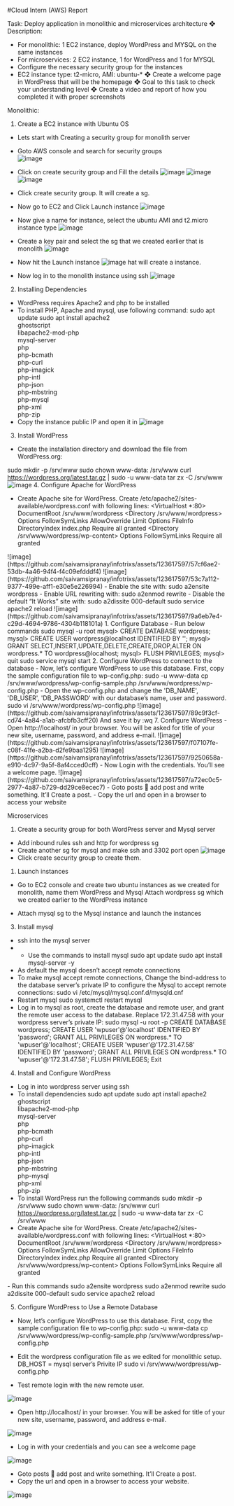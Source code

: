 #Cloud Intern (AWS) Report

Task: Deploy application in monolithic and microservices architecture
❖ Description:
- For monolithic: 1 EC2 instance, deploy WordPress and MYSQL on the same instances
- For microservices: 2 EC2 instance, 1 for WordPress and 1 for MYSQL
- Configure the necessary security group for the instances
- EC2 instance type: t2-micro, AMI: ubuntu-*
❖ Create a welcome page in WordPress that will be the homepage
❖ Goal to this task to check your understanding level
❖ Create a video and report of how you completed it with proper screenshots

Monolithic: 
1.	Create a EC2 instance with Ubuntu OS
-	Lets start with Creating a security group for monolith server
-	Goto AWS console and search for security groups  
![image](https://github.com/saivamsipranay/infotrixs/assets/123617597/76575462-8d6e-44ef-b5ff-346b4398a7ef)
-	Click on create security group and Fill the details
![image](https://github.com/saivamsipranay/infotrixs/assets/123617597/a064c1bf-acb2-4367-a1ab-f9f3edf7568f)
![image](https://github.com/saivamsipranay/infotrixs/assets/123617597/66c03304-b785-440f-825c-b2264fc62641)
![image](https://github.com/saivamsipranay/infotrixs/assets/123617597/b1c40763-b0d5-45ac-8958-b065da6a5139)
-	Click create security group. It will create a sg.

-	Now go to EC2 and Click Launch instance 
![image](https://github.com/saivamsipranay/infotrixs/assets/123617597/2a8859a0-f60e-4e39-bf54-af31ba417d8e)
-	Now give a name for instance, select the ubuntu AMI and t2.micro instance type
![image](https://github.com/saivamsipranay/infotrixs/assets/123617597/314c0c20-3d9b-447f-aa7b-76ce636caf0e)
-	Create a key pair and select the sg that we created earlier that is monolith
![image](https://github.com/saivamsipranay/infotrixs/assets/123617597/421c3282-dc93-4020-a026-e63749fb771d)
-	Now hit the Launch instance
  ![image](https://github.com/saivamsipranay/infotrixs/assets/123617597/cdba232f-0841-4dc1-95a3-333b41919b9c)
hat will create a instance.

-	Now log in to the monolith instance using ssh
![image](https://github.com/saivamsipranay/infotrixs/assets/123617597/fda6c3bb-a1f1-4fcd-87dc-9399b7912425)
2.	Installing Dependencies 
-	WordPress requires Apache2 and php to be installed
-	To install PHP, Apache and mysql, use following command:
       sudo apt update
         sudo apt install apache2 \
                 ghostscript \
                 libapache2-mod-php \
                 mysql-server \
                 php \
                 php-bcmath \
                 php-curl \
                 php-imagick \
                 php-intl \
                 php-json \
                 php-mbstring \
                 php-mysql \
                 php-xml \
                 php-zip
-	Copy the instance public IP and open it in 
![image](https://github.com/saivamsipranay/infotrixs/assets/123617597/5c56e9b4-af76-4c13-9414-d0d7b8389a5d)
3.	Install WordPress
-	Create the installation directory and download the file from WordPress.org:

sudo mkdir -p /srv/www
sudo chown www-data: /srv/www
curl https://wordpress.org/latest.tar.gz | sudo -u www-data tar zx -C /srv/www
![image](https://github.com/saivamsipranay/infotrixs/assets/123617597/b867d5e3-0c27-4c13-bc3e-3f52d489ba2b)
4.	Configure Apache for WordPress
- Create Apache site for WordPress. Create /etc/apache2/sites-available/wordpress.conf with    following lines:
<VirtualHost *:80>
    DocumentRoot /srv/www/wordpress
    <Directory /srv/www/wordpress>
        Options FollowSymLinks
        AllowOverride Limit Options FileInfo
        DirectoryIndex index.php
        Require all granted
    </Directory>
    <Directory /srv/www/wordpress/wp-content>
        Options FollowSymLinks
        Require all granted
    </Directory>
</VirtualHost>
![image](https://github.com/saivamsipranay/infotrixs/assets/123617597/57cf6ae2-53db-4a46-94f4-f4c09efdddf4)
![image](https://github.com/saivamsipranay/infotrixs/assets/123617597/53c7a112-9377-499e-aff1-e30e5e226994)
-	Enable the site with:
sudo a2ensite wordpress
-	Enable URL rewriting with:
sudo a2enmod rewrite
-	Disable the default “It Works” site with:
sudo a2dissite 000-default
sudo service apache2 reload
![image](https://github.com/saivamsipranay/infotrixs/assets/123617597/9a6eb7e4-c29d-4694-9786-4304b118101a)
1.	Configure Database
-	Run below commands
sudo mysql -u root
mysql> CREATE DATABASE wordpress;
mysql> CREATE USER wordpress@localhost IDENTIFIED BY '<your-password>';
mysql> GRANT SELECT,INSERT,UPDATE,DELETE,CREATE,DROP,ALTER ON wordpress.* TO wordpress@localhost;
mysql> FLUSH PRIVILEGES; 
mysql> quit
sudo service mysql start
2.	Configure WordPress to connect to the database 
-	Now, let’s configure WordPress to use this database. First, copy the sample configuration file to wp-config.php:
sudo -u www-data cp /srv/www/wordpress/wp-config-sample.php /srv/www/wordpress/wp-config.php
-	Open the wp-config.php and change the 'DB_NAME', 'DB_USER', 'DB_PASSWORD' with our database’s name, user and password.
sudo vi /srv/www/wordpress/wp-config.php 
![image](https://github.com/saivamsipranay/infotrixs/assets/123617597/89c9f3cf-cd74-4a84-a1ab-afcbfb3cff20)
And save it by :wq
7.	Configure WordPress
-	Open http://localhost/ in your browser. You will be asked for title of your new site, username, password, and address e-mail. 
![image](https://github.com/saivamsipranay/infotrixs/assets/123617597/f07107fe-c08f-41fe-a2ba-d2fe9baa1295)
![image](https://github.com/saivamsipranay/infotrixs/assets/123617597/9250658a-e910-4c97-9a5f-8af4cced0cff)
-	Now Login with the credentials. You’ll see a welcome page.
![image](https://github.com/saivamsipranay/infotrixs/assets/123617597/a72ec0c5-2977-4a87-b729-dd29ce8ecec7)
-	Goto posts  add post and write something. It’ll Create a post.
-	Copy the url and open in a browser to access your website




Microservices
1.	Create a security group for both WordPress server and Mysql server
-	Add inbound rules ssh and http for wordpress sg
  -	Create another sg for mysql and make ssh and 3302 port open
![image](https://github.com/saivamsipranay/infotrixs/assets/123617597/376e596d-a297-4663-aa91-685aebc978d6)
-	Click create security group to create them.
1.	Launch instances
-	Go to EC2 console and create two ubuntu instances as we created for monolith, name them WordPress and Mysql 
Attach wordpress sg which we created earlier to the WordPress instance

-	Attach mysql sg to the Mysql instance and launch the instances
3.	Install mysql

-	ssh into the mysql server
-	-	Use the commands to install mysql
sudo apt update 
sudo apt install mysql-server -y
-	As default the mysql doesn’t accept remote connections
-	To make mysql accept remote connections, Change the bind-address to the database server’s private IP to configure the Mysql to accept remote connections:
sudo vi /etc/mysql/mysql.conf.d/mysqld.cnf 
-	Restart mysql
sudo systemctl restart mysql
-	Log in to mysql as root, create the database and remote user, and grant the remote user access to the database. Replace 172.31.47.58 with your wordpress server’s private IP:
sudo mysql -u root -p
CREATE DATABASE wordpress;
CREATE USER 'wpuser'@'localhost' IDENTIFIED BY 'password';
GRANT ALL PRIVILEGES ON wordpress.* TO 'wpuser'@'localhost';
CREATE USER 'wpuser'@'172.31.47.58' IDENTIFIED BY 'password';
GRANT ALL PRIVILEGES ON wordpress.* TO 'wpuser'@'172.31.47.58';
FLUSH PRIVILEGES;
Exit
4.	Install and Configure WordPress

-	Log in into wordpress server using ssh
-	To install dependencies
sudo apt update
sudo apt install apache2 \
                 ghostscript \
                 libapache2-mod-php \
                 mysql-server \
                 php \
                 php-bcmath \
                 php-curl \
                 php-imagick \
                 php-intl \
                 php-json \
                 php-mbstring \
                 php-mysql \
                 php-xml \
                 php-zip
-	To install WordPress run the following commands
sudo mkdir -p /srv/www
sudo chown www-data: /srv/www
curl https://wordpress.org/latest.tar.gz | sudo -u www-data tar zx -C /srv/www
-	Create Apache site for WordPress. Create /etc/apache2/sites-available/wordpress.conf with following lines:
<VirtualHost *:80>
    DocumentRoot /srv/www/wordpress
    <Directory /srv/www/wordpress>
        Options FollowSymLinks
        AllowOverride Limit Options FileInfo
        DirectoryIndex index.php
        Require all granted
    </Directory>
    <Directory /srv/www/wordpress/wp-content>
        Options FollowSymLinks
        Require all granted
    </Directory>
</VirtualHost>
-	Run this commands
sudo a2ensite wordpress
sudo a2enmod rewrite 
sudo a2dissite 000-default
sudo service apache2 reload

5.	Configure WordPress to Use a Remote Database

-	Now, let’s configure WordPress to use this database. First, copy the sample configuration file to wp-config.php:
sudo -u www-data cp /srv/www/wordpress/wp-config-sample.php /srv/www/wordpress/wp-config.php
-	Edit the wordpress configuration file as we edited for monolithic setup. DB_HOST = mysql server’s Privite IP
sudo vi /srv/www/wordpress/wp-config.php

- Test remote login with the new remote user.

![image](https://github.com/saivamsipranay/infotrixs/assets/123617597/828ceb4c-7468-4251-9b3b-963f0eaa8b0c)
-	Open http://localhost/ in your browser. You will be asked for title of your new site, username, password, and address e-mail.

  ![image](https://github.com/saivamsipranay/infotrixs/assets/123617597/2e1c69fe-9e15-4017-a4ee-db71c6e86276)
-	Log in with your credentials and you can see a welcome page

![image](https://github.com/saivamsipranay/infotrixs/assets/123617597/39f2bcc0-10f2-4b40-91d3-862ab48502c4)
-	Goto posts  add post and write something. It’ll Create a post.
-	Copy the url and open in a browser to access your website.

![image](https://github.com/saivamsipranay/infotrixs/assets/123617597/b6e5b9b5-d193-49f5-98d8-e6d4d4ec2a42)

